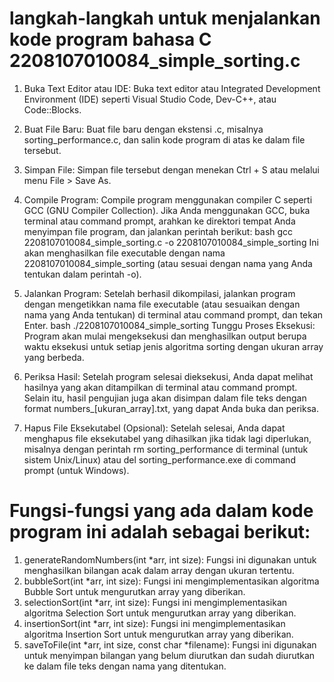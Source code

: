 # langkah-langkah untuk menjalankan kode program bahasa C 2208107010084_simple_sorting.c

1. Buka Text Editor atau IDE: Buka text editor atau Integrated Development Environment (IDE) seperti Visual Studio Code, Dev-C++, atau Code::Blocks.
2. Buat File Baru: Buat file baru dengan ekstensi .c, misalnya sorting_performance.c, dan salin kode program di atas ke dalam file tersebut.
3. Simpan File: Simpan file tersebut dengan menekan Ctrl + S atau melalui menu File > Save As.
4. Compile Program: Compile program menggunakan compiler C seperti GCC (GNU Compiler Collection). Jika Anda menggunakan GCC, buka terminal atau command prompt, arahkan ke direktori tempat Anda menyimpan file program, dan jalankan perintah berikut:
bash
gcc 2208107010084_simple_sorting.c -o  2208107010084_simple_sorting
Ini akan menghasilkan file executable dengan nama 2208107010084_simple_sorting (atau sesuai dengan nama yang Anda tentukan dalam perintah -o).

5. Jalankan Program: Setelah berhasil dikompilasi, jalankan program dengan mengetikkan nama file executable (atau sesuaikan dengan nama yang Anda tentukan) di terminal atau command prompt, dan tekan Enter.
bash
./2208107010084_simple_sorting
Tunggu Proses Eksekusi: Program akan mulai mengeksekusi dan menghasilkan output berupa waktu eksekusi untuk setiap jenis algoritma sorting dengan ukuran array yang berbeda.

6. Periksa Hasil: Setelah program selesai dieksekusi, Anda dapat melihat hasilnya yang akan ditampilkan di terminal atau command prompt. Selain itu, hasil pengujian juga akan disimpan dalam file teks dengan format numbers_[ukuran_array].txt, yang dapat Anda buka dan periksa.
7. Hapus File Eksekutabel (Opsional): Setelah selesai, Anda dapat menghapus file eksekutabel yang dihasilkan jika tidak lagi diperlukan, misalnya dengan perintah rm sorting_performance di terminal (untuk sistem Unix/Linux) atau del sorting_performance.exe di command prompt (untuk Windows).



# Fungsi-fungsi yang ada dalam kode program ini adalah sebagai berikut:

1. generateRandomNumbers(int *arr, int size): Fungsi ini digunakan untuk menghasilkan bilangan acak dalam array dengan ukuran tertentu.
2. bubbleSort(int *arr, int size): Fungsi ini mengimplementasikan algoritma Bubble Sort untuk mengurutkan array yang diberikan.
3. selectionSort(int *arr, int size): Fungsi ini mengimplementasikan algoritma Selection Sort untuk mengurutkan array yang diberikan.
4. insertionSort(int *arr, int size): Fungsi ini mengimplementasikan algoritma Insertion Sort untuk mengurutkan array yang diberikan.
5. saveToFile(int *arr, int size, const char *filename): Fungsi ini digunakan untuk menyimpan bilangan yang belum diurutkan dan sudah diurutkan ke dalam file teks dengan nama yang ditentukan.

